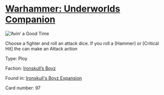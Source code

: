 # [Warhammer: Underworlds Companion](https://guidokessels.github.io/wh-underworlds)

  

![’Avin’ a Good Time](https://warhammerunderworlds.com/wp-content/uploads/sites/6/2017/12/097_ENG-’Avin’-a-Good-Time.png)

Choose a fighter and roll an attack dice. If you roll a [Hammer] or [Critical Hit] the can make an Attack action

Type: Ploy

Faction: [Ironskull’s Boyz](https://guidokessels.github.io/wh-underworlds/factions/ironskulls-boyz)

Found in: [Ironskull's Boyz Expansion](https://guidokessels.github.io/wh-underworlds/locations/ironskulls-boyz-expansion)

Card number: 97
